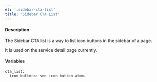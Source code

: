 ```yaml
---
el: '.sidebar-cta-list'
title: 'Sidebar CTA List'
---
```

#### Description
The Sidebar CTA list is a way to list icon buttons in the sidebar of a page.

It is used on the service detail page currently.

#### Variables
~~~
cta_list:
  icon buttons: see icon button atom.
~~~
